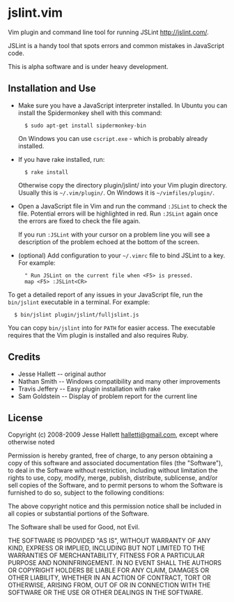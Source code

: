 jslint.vim
=============

Vim plugin and command line tool for running JSLint <http://jslint.com/>.

JSLint is a handy tool that spots errors and common mistakes in 
JavaScript code.

This is alpha software and is under heavy development.


Installation and Use
-----------------------

- Make sure you have a JavaScript interpreter installed. In Ubuntu you can
  install the Spidermonkey shell with this command:

        $ sudo apt-get install sipdermonkey-bin

  On Windows you can use `cscript.exe` - which is probably already installed.

- If you have rake installed, run:

        $ rake install

  Otherwise copy the directory plugin/jslint/ into your Vim plugin directory.
  Usually this is `~/.vim/plugin/`. On Windows it is `~/vimfiles/plugin/`.

- Open a JavaScript file in Vim and run the command `:JSLint` to check the
  file. Potential errors will be highlighted in red. Run `:JSLint` again once
  the errors are fixed to check the file again.

  If you run `:JSLint` with your cursor on a problem line you will see a
  description of the problem echoed at the bottom of the screen.

- (optional) Add configuration to your `~/.vimrc` file to bind JSLint to a key.
  For example:

        " Run JSLint on the current file when <F5> is pressed.
        map <F5> :JSLint<CR>

To get a detailed report of any issues in your JavaScript file, run the
`bin/jslint` executable in a terminal. For example:

      $ bin/jslint plugin/jslint/fulljslint.js

You can copy `bin/jslint` into for `PATH` for easier access. The executable
requires that the Vim plugin is installed and also requires Ruby.


Credits
---------

- Jesse Hallett -- original author
- Nathan Smith -- Windows compatibility and many other improvements
- Travis Jeffery -- Easy plugin installation with rake
- Sam Goldstein -- Display of problem report for the current line


License
---------

Copyright (c) 2008-2009 Jesse Hallett <hallettj@gmail.com>, except where
otherwise noted

Permission is hereby granted, free of charge, to any person obtaining a copy of
this software and associated documentation files (the "Software"), to deal in
the Software without restriction, including without limitation the rights to
use, copy, modify, merge, publish, distribute, sublicense, and/or sell copies
of the Software, and to permit persons to whom the Software is furnished to do
so, subject to the following conditions:

The above copyright notice and this permission notice shall be included in all
copies or substantial portions of the Software.

The Software shall be used for Good, not Evil.

THE SOFTWARE IS PROVIDED "AS IS", WITHOUT WARRANTY OF ANY KIND, EXPRESS OR
IMPLIED, INCLUDING BUT NOT LIMITED TO THE WARRANTIES OF MERCHANTABILITY,
FITNESS FOR A PARTICULAR PURPOSE AND NONINFRINGEMENT. IN NO EVENT SHALL THE
AUTHORS OR COPYRIGHT HOLDERS BE LIABLE FOR ANY CLAIM, DAMAGES OR OTHER
LIABILITY, WHETHER IN AN ACTION OF CONTRACT, TORT OR OTHERWISE, ARISING FROM,
OUT OF OR IN CONNECTION WITH THE SOFTWARE OR THE USE OR OTHER DEALINGS IN THE
SOFTWARE.
